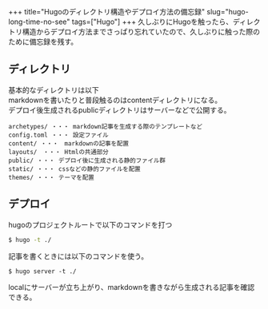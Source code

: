 +++
title="Hugoのディレクトリ構造やデプロイ方法の備忘録"
slug="hugo-long-time-no-see"
tags=["Hugo"]
+++
久しぶりにHugoを触ったら、ディレクトリ構造からデプロイ方法までさっぱり忘れていたので、久しぶりに触った際のために備忘録を残す。  

## ディレクトリ
基本的なディレクトリは以下  
markdownを書いたりと普段触るのはcontentディレクトリになる。  
デプロイ後生成されるpublicディレクトリはサーバーなどで公開する。  

```
archetypes/ ・・・ markdown記事を生成する際のテンプレートなど
config.toml ・・・ 設定ファイル
content/ ・・・　markdownの記事を配置
layouts/　・・・ Htmlの共通部分
public/ ・・・ デプロイ後に生成される静的ファイル群
static/ ・・・ cssなどの静的ファイルを配置
themes/ ・・・ テーマを配置
```

## デプロイ
hugoのプロジェクトルートで以下のコマンドを打つ

```bash
$ hugo -t ./
```

記事を書くときには以下のコマンドを使う。

```
$ hugo server -t ./
```

localにサーバーが立ち上がり、markdownを書きながら生成される記事を確認できる。



